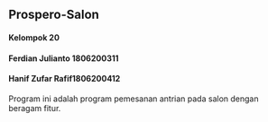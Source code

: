 ## Prospero-Salon
#### Kelompok 20
#### Ferdian Julianto 1806200311
#### Hanif Zufar Rafif1806200412

Program ini adalah program pemesanan antrian pada salon dengan beragam fitur.



